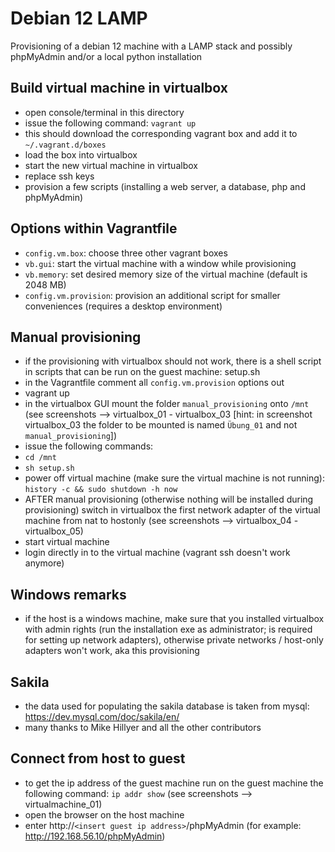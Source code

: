 # Debian 12 LAMP

Provisioning of a debian 12 machine with a LAMP stack and possibly phpMyAdmin and/or a local python installation

## Build virtual machine in virtualbox

- open console/terminal in this directory
- issue the following command: `vagrant up`
- this should download the corresponding vagrant box and add it to `~/.vagrant.d/boxes`
- load the box into virtualbox
- start the new virtual machine in virtualbox
- replace ssh keys
- provision a few scripts (installing a web server, a database, php and phpMyAdmin)

## Options within Vagrantfile

- `config.vm.box`: choose three other vagrant boxes
- `vb.gui`: start the virtual machine with a window while provisioning
- `vb.memory`: set desired memory size of the virtual machine (default is 2048 MB)
- `config.vm.provision`: provision an additional script for smaller conveniences (requires a desktop environment)

## Manual provisioning

- if the provisioning with virtualbox should not work, there is a shell script in scripts that can be run on the guest machine: setup.sh
- in the Vagrantfile comment all `config.vm.provision` options out
- vagrant up
- in the virtualbox GUI mount the folder `manual_provisioning` onto `/mnt` (see screenshots --> virtualbox_01 - virtualbox_03 [hint: in screenshot virtualbox_03 the folder to be mounted is named `Übung_01` and not `manual_provisioning`])
- issue the following commands:
- `cd /mnt`
- `sh setup.sh`
- power off virtual machine (make sure the virtual machine is not running): `history -c && sudo shutdown -h now`
- AFTER manual provisioning (otherwise nothing will be installed during provisioning) switch in virtualbox the first network adapter of the virtual machine from nat to hostonly (see screenshots --> virtualbox_04 - virtualbox_05)
- start virtual machine
- login directly in to the virtual machine (vagrant ssh doesn't work anymore)

## Windows remarks

- if the host is a windows machine, make sure that you installed virtualbox with admin rights (run the installation exe as administrator; is required for setting up network adapters), otherwise private networks / host-only adapters won't work, aka this provisioning

## Sakila

- the data used for populating the sakila database is taken from mysql: https://dev.mysql.com/doc/sakila/en/
- many thanks to Mike Hillyer and all the other contributors

## Connect from host to guest
- to get the ip address of the guest machine run on the guest machine the following command: `ip addr show` (see screenshots --> virtualmachine_01)
- open the browser on the host machine
- enter http://`<insert guest ip address>`/phpMyAdmin (for example: http://192.168.56.10/phpMyAdmin)
